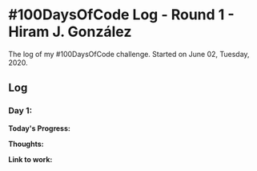 # #100DaysOfCode Log - Round 1 - Hiram J. González

The log of my #100DaysOfCode challenge. Started on June 02, Tuesday, 2020.

## Log

### Day 1: 

**Today's Progress:** 

**Thoughts:** 

**Link to work:** 
